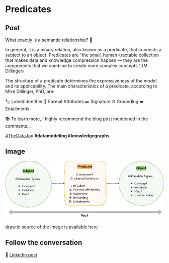 # Predicates

## Post

What exactly is a semantic relationship? 🤔

In general, it is a binary relation, also known as a predicate, that connects a subject to an object. Predicates are "the small, human-tractable collection that makes data and knowledge compression happen — they are the components that we combine to create more complex concepts." (M. Dillinger) 

The structure of a predicate determines the expressiveness of the model and its applicability. The main characteristics of a predicate, according to Mike Dillinger, PhD, are:

🏷️ Label/Identifier 
📝 Formal Attributes 
✒️ Signature 
🌐 Grounding 
➡️ Entailments 

📚 To learn more, I highly recommend the blog post mentioned in the comments...



[#TheDataJoy](https://www.linkedin.com/feed/hashtag/?keywords=thedatajoy) **#datamodeling #knowledgegraphs**

## Image

![016-predicate.png](../images/016-predicates.png)

[draw.io](https://app.diagrams.net/) source of the image is available [here](../images/016-predicates.drawio) 

## Follow the conversation

🔵 [Linkedin post](https://www.linkedin.com/feed/update/urn:li:activity:7131313977480900608/)



